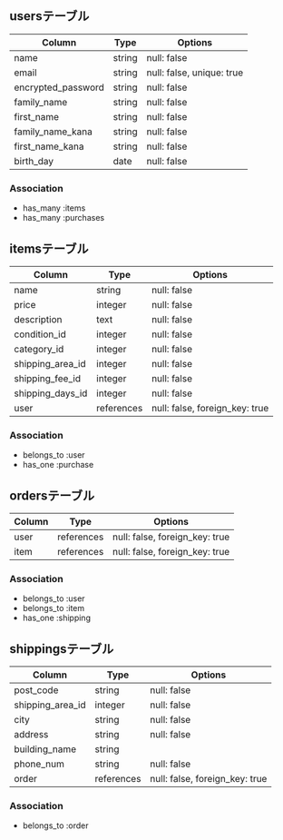 ## usersテーブル

| Column             | Type       | Options                        |
| ------------------ | ---------- | ------------------------------ |
| name               | string     | null: false                    |
| email              | string     | null: false, unique: true      |
| encrypted_password | string     | null: false                    |
| family_name        | string     | null: false                    |
| first_name         | string     | null: false                    |
| family_name_kana   | string     | null: false                    |
| first_name_kana    | string     | null: false                    |
| birth_day          | date       | null: false                    |

### Association
- has_many :items
- has_many :purchases

## itemsテーブル
| Column            | Type          | Options                        |
| ----------------- | ------------- | ------------------------------ |
| name              | string        | null: false                    |
| price             | integer       | null: false                    |
| description       | text          | null: false                    |
| condition_id      | integer       | null: false                    |
| category_id       | integer       | null: false                    |
| shipping_area_id  | integer       | null: false                    |
| shipping_fee_id   | integer       | null: false                    |
| shipping_days_id  | integer       | null: false                    |
| user              | references    | null: false, foreign_key: true |

### Association
- belongs_to :user
- has_one :purchase

## ordersテーブル
| Column       | Type       | Options                        |
| ------------ | ---------- | ------------------------------ |
| user         | references | null: false, foreign_key: true |
| item         | references | null: false, foreign_key: true |

### Association
- belongs_to :user
- belongs_to :item
- has_one :shipping


## shippingsテーブル
| Column              | Type       | Options                        |
| ------------------- | ---------- | ------------------------------ |
| post_code           | string     | null: false                    |
| shipping_area_id    | integer    | null: false                    |
| city                | string     | null: false                    |
| address             | string     | null: false                    |
| building_name       | string     |                                |
| phone_num           | string     | null: false                    |
| order               | references | null: false, foreign_key: true |

### Association
- belongs_to :order
